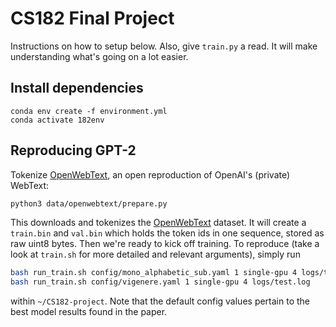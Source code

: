 # CS182 Final Project

Instructions on how to setup below. Also, give `train.py` a read. It will make understanding what's going on a lot easier.

## Install dependencies
```
conda env create -f environment.yml
conda activate 182env
```

## Reproducing GPT-2

Tokenize [OpenWebText](https://openwebtext2.readthedocs.io/en/latest/), an open reproduction of OpenAI's (private) WebText:

```sh
python3 data/openwebtext/prepare.py
```

This downloads and tokenizes the [OpenWebText](https://huggingface.co/datasets/openwebtext) dataset. It will create a `train.bin` and `val.bin` which holds the token ids in one sequence, stored as raw uint8 bytes. Then we're ready to kick off training. To reproduce (take a look at `train.sh` for more detailed and relevant arguments), simply run

```sh
bash run_train.sh config/mono_alphabetic_sub.yaml 1 single-gpu 4 logs/test.log
bash run_train.sh config/vigenere.yaml 1 single-gpu 4 logs/test.log
```
within `~/CS182-project`. Note that the default config values pertain to the best model results found in the paper.